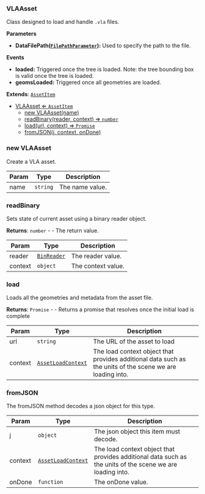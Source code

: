 <a name="VLAAsset"></a>

### VLAAsset 
Class designed to load and handle `.vla` files.

**Parameters**
* **DataFilePath([`FilePathParameter`](api/SceneTree\Parameters\FilePathParameter.md)):** Used to specify the path to the file.

**Events**
* **loaded:** Triggered once the tree is loaded. Note: the tree bounding box is valid once the tree is loaded.
* **geomsLoaded:** Triggered once all geometries are loaded.


**Extends**: <code>[AssetItem](api/SceneTree\AssetItem.md)</code>  

* [VLAAsset ⇐ <code>AssetItem</code>](#VLAAsset)
    * [new VLAAsset(name)](#new-VLAAsset)
    * [readBinary(reader, context) ⇒ <code>number</code>](#readBinary)
    * [load(url, context) ⇒ <code>Promise</code>](#load)
    * [fromJSON(j, context, onDone)](#fromJSON)

<a name="new_VLAAsset_new"></a>

### new VLAAsset
Create a VLA asset.


| Param | Type | Description |
| --- | --- | --- |
| name | <code>string</code> | The name value. |

<a name="VLAAsset+readBinary"></a>

### readBinary
Sets state of current asset using a binary reader object.


**Returns**: <code>number</code> - - The return value.  

| Param | Type | Description |
| --- | --- | --- |
| reader | <code>[BinReader](api/SceneTree\BinReader.md)</code> | The reader value. |
| context | <code>object</code> | The context value. |

<a name="VLAAsset+load"></a>

### load
Loads all the geometries and metadata from the asset file.


**Returns**: <code>Promise</code> - - Returns a promise that resolves once the initial load is complete  

| Param | Type | Description |
| --- | --- | --- |
| url | <code>string</code> | The URL of the asset to load |
| context | <code>[AssetLoadContext](api/SceneTree\AssetLoadContext.md)</code> | The load context object that provides additional data such as the units of the scene we are loading into. |

<a name="VLAAsset+fromJSON"></a>

### fromJSON
The fromJSON method decodes a json object for this type.



| Param | Type | Description |
| --- | --- | --- |
| j | <code>object</code> | The json object this item must decode. |
| context | <code>[AssetLoadContext](api/SceneTree\AssetLoadContext.md)</code> | The load context object that provides additional data such as the units of the scene we are loading into. |
| onDone | <code>function</code> | The onDone value. |

